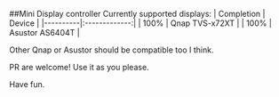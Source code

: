 ##Mini Display controller
Currently supported displays:
| Completion   |      Device      | 
|----------|:-------------:|
| 100% |  Qnap TVS-x72XT |
| 100% |  Asustor AS6404T | 

Other Qnap or Asustor should be compatible too I think.

PR are welcome!
Use it as you please.

Have fun.
